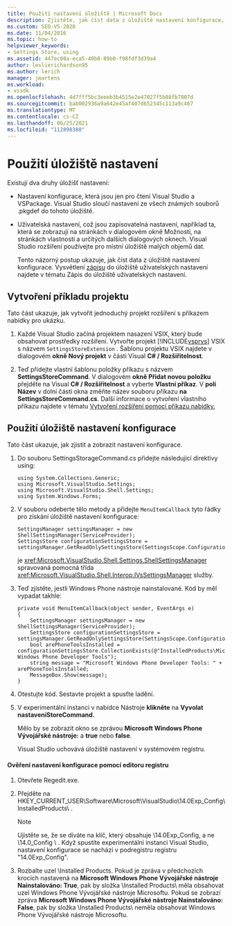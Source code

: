 ```yaml
---
title: Použití nastavení úložiště | Microsoft Docs
description: Zjistěte, jak číst data z úložiště nastavení konfigurace, které je jen pro čtení Visual Studio a VSPackage.
ms.custom: SEO-VS-2020
ms.date: 11/04/2016
ms.topic: how-to
helpviewer_keywords:
- Settings Store, using
ms.assetid: 447ec08a-eca5-40b8-89b0-f98fdf3d39a4
author: leslierichardson95
ms.author: lerich
manager: jmartens
ms.workload:
- vssdk
ms.openlocfilehash: 4d7fff5bc3eeeb3b4515e2e47027f5b88fb7807d
ms.sourcegitcommit: bab002936a9a642e45af407d652345c113a9c467
ms.translationtype: MT
ms.contentlocale: cs-CZ
ms.lasthandoff: 06/25/2021
ms.locfileid: "112898380"
---
```

# <a name="using-the-settings-store"></a>Použití úložiště nastavení
Existují dva druhy úložišť nastavení:

- Nastavení konfigurace, která jsou jen pro čtení Visual Studio a VSPackage. Visual Studio sloučí nastavení ze všech známých souborů .pkgdef do tohoto úložiště.

- Uživatelská nastavení, což jsou zapisovatelná nastavení, například  ta, která se zobrazují na stránkách v dialogovém okně Možnosti, na stránkách vlastností a určitých dalších dialogových oknech. Visual Studio rozšíření používejte pro místní úložiště malých objemů dat.

  Tento názorný postup ukazuje, jak číst data z úložiště nastavení konfigurace. Vysvětlení [zápisu](../extensibility/writing-to-the-user-settings-store.md) do úložiště uživatelských nastavení najdete v tématu Zápis do úložiště uživatelských nastavení.

## <a name="creating-the-example-project"></a>Vytvoření příkladu projektu
 Tato část ukazuje, jak vytvořit jednoduchý projekt rozšíření s příkazem nabídky pro ukázku.

1. Každé Visual Studio začíná projektem nasazení VSIX, který bude obsahovat prostředky rozšíření. Vytvořte projekt [!INCLUDE[vsprvs](../code-quality/includes/vsprvs_md.md)] VSIX s názvem `SettingsStoreExtension` . Šablonu projektu VSIX najdete v dialogovém **okně Nový projekt** v části Visual **C# / Rozšiřitelnost**.

2. Teď přidejte vlastní šablonu položky příkazu s názvem **SettingsStoreCommand**. V dialogovém **okně Přidat novou položku** přejděte na Visual **C# / Rozšiřitelnost** a vyberte **Vlastní příkaz**. V **poli Název** v dolní části okna změňte název souboru příkazu **na SettingsStoreCommand.cs**. Další informace o vytvoření vlastního příkazu najdete v tématu [Vytvoření rozšíření pomocí příkazu nabídky.](../extensibility/creating-an-extension-with-a-menu-command.md)

## <a name="using-the-configuration-settings-store"></a>Použití úložiště nastavení konfigurace
 Tato část ukazuje, jak zjistit a zobrazit nastavení konfigurace.

1. Do souboru SettingsStorageCommand.cs přidejte následující direktivy using:

   ```
   using System.Collections.Generic;
   using Microsoft.VisualStudio.Settings;
   using Microsoft.VisualStudio.Shell.Settings;
   using System.Windows.Forms;
   ```

2. V souboru odeberte tělo metody a přidejte `MenuItemCallback` tyto řádky pro získání úložiště nastavení konfigurace:

   ```
   SettingsManager settingsManager = new ShellSettingsManager(ServiceProvider);
   SettingsStore configurationSettingsStore = settingsManager.GetReadOnlySettingsStore(SettingsScope.Configuration);
   ```

    je <xref:Microsoft.VisualStudio.Shell.Settings.ShellSettingsManager> spravovaná pomocná třída <xref:Microsoft.VisualStudio.Shell.Interop.IVsSettingsManager> služby.

3. Teď zjistěte, jestli Windows Phone nástroje nainstalované. Kód by měl vypadat takhle:

   ```
   private void MenuItemCallback(object sender, EventArgs e)
   {
       SettingsManager settingsManager = new ShellSettingsManager(ServiceProvider);
       SettingsStore configurationSettingsStore = settingsManager.GetReadOnlySettingsStore(SettingsScope.Configuration);
       bool arePhoneToolsInstalled = configurationSettingsStore.CollectionExists(@"InstalledProducts\Microsoft Windows Phone Developer Tools");
       string message = "Microsoft Windows Phone Developer Tools: " + arePhoneToolsInstalled;
       MessageBox.Show(message);
   }
   ```

4. Otestujte kód. Sestavte projekt a spusťte ladění.

5. V experimentální instanci v nabídce Nástroje **klikněte** na **Vyvolat nastaveníStoreCommand.**

    Mělo by se zobrazit okno se zprávou **Microsoft Windows Phone Vývojářské nástroje:**  a **true** nebo **false**.

   Visual Studio uchovává úložiště nastavení v systémovém registru.

#### <a name="to-use-a-registry-editor-to-verify-configuration-settings"></a>Ověření nastavení konfigurace pomocí editoru registru

1. Otevřete Regedit.exe.

2. Přejděte na HKEY_CURRENT_USER\Software\Microsoft\VisualStudio\14.0Exp_Config\InstalledProducts\\ .

    > [!NOTE]
    > Ujistěte se, že se díváte na klíč, který obsahuje \14.0Exp_Config\, a ne \14.0_Config \\ . Když spustíte experimentální instanci Visual Studio, nastavení konfigurace se nachází v podregistru registru "14.0Exp_Config".

3. Rozbalte uzel \Installed Products\. Pokud je zpráva v předchozích krocích nastavená na **Microsoft Windows Phone Vývojářské nástroje Nainstalováno: True**, pak by složka \Installed Products\ měla obsahovat uzel Windows Phone Vývojářské nástroje Microsoftu. Pokud se zobrazí zpráva **Microsoft Windows Phone Vývojářské nástroje Nainstalováno: False**, pak by složka \Installed Products\ neměla obsahovat Windows Phone Vývojářské nástroje Microsoftu.

